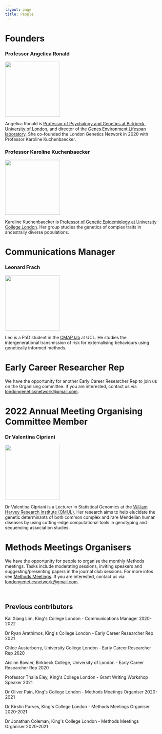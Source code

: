 ```yaml
---
layout: page
title: People
---
```


# Founders

### Professor Angelica Ronald
<p align="left">
  <img src="{{ "/" | relative_url }}assets/Angelica_Ronald2.jpg" width="180" />
  </p>
Angelica Ronald is <a href="https://www.bbk.ac.uk/our-staff/profile/8007129/angelica-ronald" rel="noopener noreferrer" target="_blank">Professor of Psychology and Genetics at Birkbeck, University of London</a>, and director of the <a href="https://www.gel.bbk.ac.uk/" rel="noopener noreferrer" target="_blank">Genes Environment Lifespan laboratory</a>. She co-founded the London Genetics Network in 2020 with Professor Karoline Kuchenbaecker.

### Professor Karoline Kuchenbaecker
<p align="left">
  <img src="{{ "/" | relative_url }}assets/Karoline2.jpg" width="180" />
  </p>
Karoline Kuchenbaecker is <a href="https://www.uclhumgen.com/people/karoline/" rel="noopener noreferrer" target="_blank">Professor of Genetic Epidemiology at University College London</a>. Her group studies the genetics of complex traits in ancestrally diverse populations.

# Communications Manager

### Leonard Frach
<p align="left">
  <img src="{{ "/" | relative_url }}assets/Leo.jpg" width="180" />
  </p>
Leo is a PhD student in the <a href="http://www.jeanbaptistepingault.com/people/" rel="noopener noreferrer" target="_blank">CMAP lab</a> at UCL. He studies the intergenerational transmission of risk for externalising behaviours using genetically informed methods.

# Early Career Researcher Rep

We have the opportunity for another Early Career Researcher Rep to join us on the Organising committee. If you are interested, contact us via <a href="mailto:londongeneticsnetwork@gmail.com">londongeneticsnetwork@gmail.com</a>.

# 2022 Annual Meeting Organising Committee Member

### Dr Valentina Cipriani
<p align="left">
  <img src="{{ "/" | relative_url }}assets/ValentinaCipriani.jpg" width="180" />
  </p>
Dr Valentina Cipriani is a Lecturer in Statistical Genomics at the <a href="https://www.qmul.ac.uk/whri/people/academic-staff/items/ciprianivalentina.html" rel="noopener noreferrer" target="_blank">William Harvey Research Institute (QMUL).</a>
Her research aims to help elucidate the genetic determinants of both common complex and rare Mendelian human diseases by using cutting-edge computational tools in genotyping and sequencing association studies.

# Methods Meetings Organisers
We have the opportunity for people to organise the monthly Methods meetings. Tasks include moderating sessions, inviting speakers and suggesting/presenting papers in the journal club sessions. For more infos see <a href="https://www.londongeneticsnetwork.com/methods/">Methods Meetings</a>. If you are interested, contact us via <a href="mailto:londongeneticsnetwork@gmail.com">londongeneticsnetwork@gmail.com</a>.

<br>

## Previous contributors

Kai Xiang Lim, King's College London - Communications Manager 2020-2022

Dr Ryan Arathimos, King's College London - Early Career Researcher Rep 2021

Chloe Austerberry, University College London - Early Career Researcher Rep 2020

Aislinn Bowler, Birkbeck College, University of London - Early Career Researcher Rep 2020

Professor Thalia Eley, King's College London - Grant Writing Workshop Speaker 2021

Dr Oliver Pain, King's College London - Methods Meetings Organiser 2020-2021

Dr Kirstin Purves, King's College London - Methods Meetings Organiser 2020-2021

Dr Jonathan Coleman, King's College London - Methods Meetings Organiser 2020-2021
